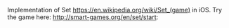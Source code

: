Implementation of Set https://en.wikipedia.org/wiki/Set_(game) in iOS.
Try the game here: http://smart-games.org/en/set/start:
